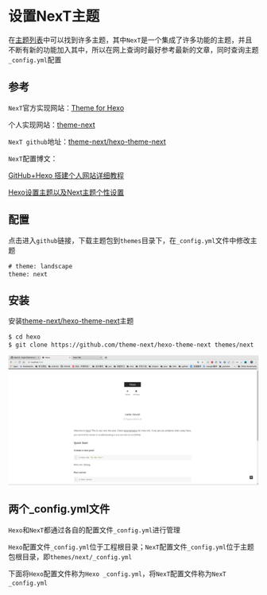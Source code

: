 
# 设置NexT主题

在[主题列表](https://hexo.io/themes/)中可以找到许多主题，其中`NexT`是一个集成了许多功能的主题，并且不断有新的功能加入其中，所以在网上查询时最好参考最新的文章，同时查询主题`_config.yml`配置

## 参考

`NexT`官方实现网站：[Theme for Hexo](https://theme-next.org/)

个人实现网站：[theme-next](http://theme-next.iissnan.com/)

`NexT github`地址：[theme-next/hexo-theme-next](https://github.com/theme-next/hexo-theme-next/blob/master/docs/zh-CN/README.md)

`NexT`配置博文：

[GitHub+Hexo 搭建个人网站详细教程](https://zhuanlan.zhihu.com/p/26625249)

[Hexo设置主题以及Next主题个性设置](https://www.jianshu.com/p/b20fc983005f)

## 配置

点击进入`github`链接，下载主题包到`themes`目录下，在`_config.yml`文件中修改主题

```
# theme: landscape
theme: next
```

## 安装

安装[theme-next/hexo-theme-next](https://github.com/theme-next/hexo-theme-next)主题

    $ cd hexo
    $ git clone https://github.com/theme-next/hexo-theme-next themes/next

![](./imgs/hexo-theme-next.png)

## 两个_config.yml文件

`Hexo`和`NexT`都通过各自的配置文件`_config.yml`进行管理

`Hexo`配置文件`_config.yml`位于工程根目录；`NexT`配置文件`_config.yml`位于主题包根目录，即`themes/next/_config.yml`

下面将`Hexo`配置文件称为`Hexo _config.yml`，将`NexT`配置文件称为`NexT _config.yml`